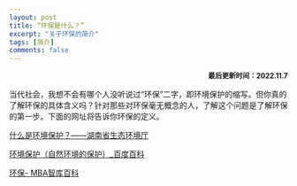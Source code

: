 ```yaml
---
layout: post
title: “环保是什么？”
excerpt: "关于环保的简介"
tags: [简介]
comments: false
---
```


<p style="text-align:right;font-size:0.89em;font-weight:bold;">
最后更新时间：2022.11.7
</p>

当代社会，我想不会有哪个人没听说过“环保”二字，即环境保护的缩写。但你真的了解环保的具体含义吗？针对那些对环保毫无概念的人，了解这个问题是了解环保的第一步。下面的网址将告诉你环保的定义。

[什么是环境保护？——湖南省生态环境厅]( http://sthjt.hunan.gov.cn/sthjt/ztzl/lwhjr/hbzs/201206/t20120606_4632692.html)

[环境保护（自然环境的保护）_百度百科](https://baike.baidu.com/item/%E7%8E%AF%E5%A2%83%E4%BF%9D%E6%8A%A4/247307) 

[环保- MBA智库百科](https://wiki.mbalib.com/wiki/%E7%8E%AF%E4%BF%9D)